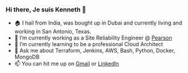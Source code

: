 ### Hi there, Je suis Kenneth 👋

<!--
**kennethgds/kennethgds** is a ✨ _special_ ✨ repository because its `README.md` (this file) appears on your GitHub profile.

-->

- 🏠 I hail from India, was bought up in Dubai and currently living and working in San Antonio, Texas.
- 🔭 I’m currently working as a Site Reliability Engineer @ [Pearson](https://www.pearson.com/)
- 🌱 I’m currently learning to be a professional Cloud Architect
- 💬 Ask me about Terraform, Jenkins, AWS, Bash, Python, Docker, MongoDB
- 📫 You can hit me up on [Gmail](kennethgds@gmail.com) or [LinkedIn](www.linkedin.com/in/kennygd) 
